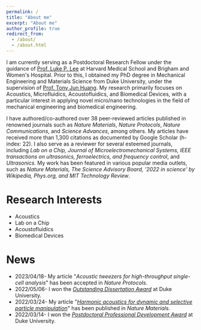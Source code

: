 ```yaml
---
permalink: /
title: "About me"
excerpt: "About me"
author_profile: true
redirect_from: 
  - /about/
  - /about.html
---
```


I am currently serving as a Postdoctoral Research Fellow under the guidance of [Prof. Luke P. Lee](https://connects.catalyst.harvard.edu/Profiles/display/Person/165825) at Harvard Medical School and Brigham and Women's Hospital. Prior to this, I obtained my PhD degree in Mechanical Engineering and Materials Science from Duke University, under the supervision of [Prof. Tony Jun Huang](https://acoustofluidics.pratt.duke.edu/people/tony-jun-huang). My research primarily focuses on Acoustics, Microfluidics, Acoustofluidics, and Biomedical Devices, with a particular interest in applying novel micro/nano technologies in the field of mechanical engineering and biomedical engineering. 

I have authored/co-authored over 38 peer-reviewed articles published in renowned journals such as _Nature Materials_, _Nature Protocols_, _Nature Communications_, and _Science Advances_, among others. My articles have received more than 1,300 citations as documented by Google Scholar (h-index: 22). I also serve as a reviewer for several esteemed journals, including _Lab on a Chip, Journal of Microelectromechanical Systems, IEEE transactions on ultrasonics, ferroelectrics, and frequency control_, and _Ultrasonics_. My work has been featured in various popular media outlets, such as _Nature Materials, The Science Advisory Board, '2022 in science' by Wikipedia, Phys.org, and MIT Technology Review_.

Research Interests
======
* Acoustics
* Lab on a Chip
* Acoustofluidics 
* Biomedical Devices

News
======
* 2023/04/18- My article "_Acoustic tweezers for high-throughput single-cell analysis_" has been accepted in _Nature Protocols_. 
* 2022/05/06- I won the [_Outstanding Dissertation Award_](https://pratt.duke.edu/about/news/duke-engineering-celebrates-class-2022) at Duke University. 
* 2022/03/24- My article "[_Harmonic acoustics for dynamic and selective particle manipulation_](https://www.nature.com/articles/s41563-022-01210-8)" has been published in _Nature Materials_. 
* 2022/03/14- I won the [_Postdoctoral Professional Development Award_](https://postdoc.duke.edu/2022-duke-postdoctoral-professional-development-award-winners) at Duke University. 
